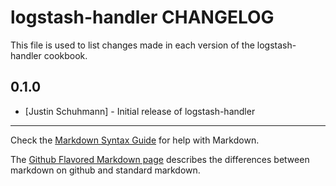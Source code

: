 logstash-handler CHANGELOG
======================

This file is used to list changes made in each version of the logstash-handler cookbook.

0.1.0
-----
- [Justin Schuhmann] - Initial release of logstash-handler

- - -
Check the [Markdown Syntax Guide](http://daringfireball.net/projects/markdown/syntax) for help with Markdown.

The [Github Flavored Markdown page](http://github.github.com/github-flavored-markdown/) describes the differences between markdown on github and standard markdown.
